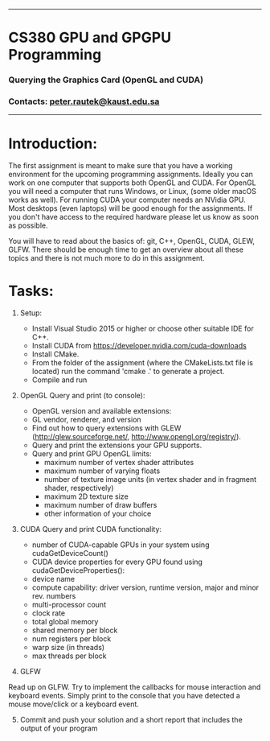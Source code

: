 --------------------------------------------------------------------
# CS380 GPU and GPGPU Programming
### Querying the Graphics Card (OpenGL and CUDA)
### Contacts: peter.rautek@kaust.edu.sa
--------------------------------------------------------------------
  

# Introduction:

The first assignment is meant to make sure that you have a working environment for the upcoming programming assignments.
Ideally you can work on one computer that supports both OpenGL and CUDA.
For OpenGL you will need a computer that runs Windows, or Linux, (some older macOS works as well).
For running CUDA your computer needs an NVidia GPU.
Most desktops (even laptops) will be good enough for the assignments.
If you don't have access to the required hardware please let us know as soon as possible.

You will have to read about the basics of: git, C++, OpenGL, CUDA, GLEW, GLFW.
There should be enough time to get an overview about all these topics and there is not much more to do in this assignment. 


# Tasks:

1.  Setup:
	* Install Visual Studio 2015 or higher or choose other suitable IDE for C++.
    * Install CUDA from https://developer.nvidia.com/cuda-downloads
	* Install CMake. 
    * From the folder of the assignment (where the CMakeLists.txt file is located) run the command 'cmake .' to generate a project.
	* Compile and run

2. OpenGL 
Query and print (to console):
	* OpenGL version and available extensions:
	* GL vendor, renderer, and version
	* Find out how to query extensions with GLEW (http://glew.sourceforge.net/, http://www.opengl.org/registry/).
	* Query and print the extensions your GPU supports.
	* Query and print GPU OpenGL limits:
		* maximum number of vertex shader attributes
		* maximum number of varying floats
		* number of texture image units (in vertex shader and in fragment shader, respectively)
		* maximum 2D texture size
		* maximum number of draw buffers
		* other information of your choice

3. CUDA
Query and print CUDA functionality:
	* number of CUDA-capable GPUs in your system using cudaGetDeviceCount()
	* CUDA device properties for every GPU found using cudaGetDeviceProperties():
	* device name
	* compute capability: driver version, runtime version, major and minor rev. numbers
	* multi-processor count
	* clock rate
	* total global memory
	* shared memory per block
	* num registers per block
	* warp size (in threads) 
	* max threads per block
 

4. GLFW

Read up on GLFW. Try to implement the callbacks for mouse interaction and keyboard events.
Simply print to the console that you have detected a mouse move/click or a keyboard event.


5. Commit and push your solution and a short report that includes the output of your program